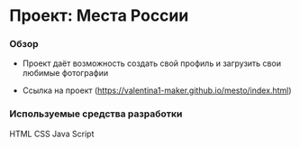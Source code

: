 # Проект: Места России

### Обзор

* Проект даёт возможность создать свой профиль и загрузить свои любимые фотографии


* Ссылка на проект (https://valentina1-maker.github.io/mesto/index.html)

 ### Используемые средства разработки 

HTML
CSS
Java Script





